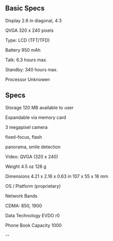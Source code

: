 Basic Specs
--
Display 	2.6 in   diagonal, 4:3

QVGA   320 x 240 pixels

Type: LCD (TFT/TFD)

Battery 	950 mAh

Talk: 6.3 hours max.

Standby: 340 hours max.

Processor 	Unknowen

Specs
--
Storage 	120 MB available to user

Expandable via memory card


3 megapixel camera

fixed-focus, flash

panorama, smile detection


Video: QVGA (320 x 240)

Weight 	4.5 oz   128 g

Dimensions 	4.21 x 2.16 x 0.63 in   107 x 55 x 16 mm

OS / Platform 	(proprietary)

Network Bands

CDMA: 850, 1900

Data Technology 	EVDO r0

Phone Book Capacity 	1000

--
